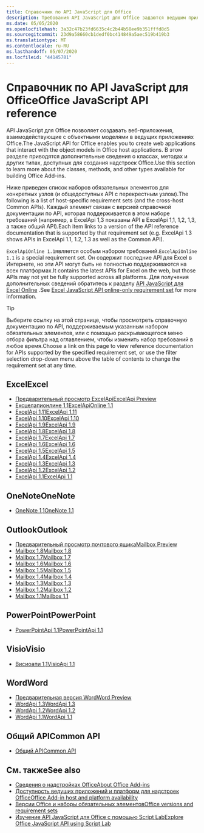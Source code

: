 ```yaml
---
title: Справочник по API JavaScript для Office
description: Требования API JavaScript для Office задаются ведущим приложением.
ms.date: 05/05/2020
ms.openlocfilehash: 3a32c47b23fd6635c4c2b44b58ee9b351fffd8d5
ms.sourcegitcommit: 23d9a58660cb1dedf0bc414849a5aec519b419b3
ms.translationtype: MT
ms.contentlocale: ru-RU
ms.lasthandoff: 05/07/2020
ms.locfileid: "44145781"
---
```

# <a name="office-javascript-api-reference"></a><span data-ttu-id="8a7ca-103">Справочник по API JavaScript для Office</span><span class="sxs-lookup"><span data-stu-id="8a7ca-103">Office JavaScript API reference</span></span>

<span data-ttu-id="8a7ca-104">API JavaScript для Office позволяет создавать веб-приложения, взаимодействующие с объектными моделями в ведущих приложениях Office.</span><span class="sxs-lookup"><span data-stu-id="8a7ca-104">The JavaScript API for Office enables you to create web applications that interact with the object models in Office host applications.</span></span> <span data-ttu-id="8a7ca-105">В этом разделе приводятся дополнительные сведения о классах, методах и других типах, доступных для создания надстроек Office.</span><span class="sxs-lookup"><span data-stu-id="8a7ca-105">Use this section to learn more about the classes, methods, and other types available for building Office Add-ins.</span></span>

<span data-ttu-id="8a7ca-106">Ниже приведен список наборов обязательных элементов для конкретных узлов (и общедоступных API с перекрестным узлом).</span><span class="sxs-lookup"><span data-stu-id="8a7ca-106">The following is a list of host-specific requirement sets (and the cross-host Common APIs).</span></span> <span data-ttu-id="8a7ca-107">Каждый элемент связан с версией справочной документации по API, которая поддерживается в этом наборе требований (например, в ExcelApi 1,3 показаны API в ExcelApi 1,1, 1,2, 1,3, а также общий API).</span><span class="sxs-lookup"><span data-stu-id="8a7ca-107">Each item links to a version of the API reference documentation that is supported by that requirement set (e.g. ExcelApi 1.3 shows APIs in ExcelApi 1.1, 1.2, 1.3 as well as the Common API).</span></span>

<span data-ttu-id="8a7ca-108">`ExcelApiOnline 1.1`является особым набором требований.</span><span class="sxs-lookup"><span data-stu-id="8a7ca-108">`ExcelApiOnline 1.1` is a special requirement set.</span></span> <span data-ttu-id="8a7ca-109">Он содержит последние API для Excel в Интернете, но эти API могут быть не полностью поддерживаются на всех платформах.</span><span class="sxs-lookup"><span data-stu-id="8a7ca-109">It contains the latest APIs for Excel on the web, but those APIs may not yet be fully supported across all platforms.</span></span> <span data-ttu-id="8a7ca-110">Для получения дополнительных сведений обратитесь к разделу [API JavaScript для Excel Online](/office/dev/add-ins/reference/requirement-sets/excel-api-online-requirement-set) .</span><span class="sxs-lookup"><span data-stu-id="8a7ca-110">See [Excel JavaScript API online-only requirement set](/office/dev/add-ins/reference/requirement-sets/excel-api-online-requirement-set) for more information.</span></span>

> [!TIP]
> <span data-ttu-id="8a7ca-111">Выберите ссылку на этой странице, чтобы просмотреть справочную документацию по API, поддерживаемым указанным набором обязательных элементов, или с помощью раскрывающегося меню отбора фильтра над оглавлением, чтобы изменить набор требований в любое время.</span><span class="sxs-lookup"><span data-stu-id="8a7ca-111">Choose a link on this page to view reference documentation for APIs supported by the specified requirement set, or use the filter selection drop-down menu above the table of contents to change the requirement set at any time.</span></span>

## <a name="excel"></a><span data-ttu-id="8a7ca-112">Excel</span><span class="sxs-lookup"><span data-stu-id="8a7ca-112">Excel</span></span>

- [<span data-ttu-id="8a7ca-113">Предварительный просмотр ExcelApi</span><span class="sxs-lookup"><span data-stu-id="8a7ca-113">ExcelApi Preview</span></span>](/javascript/api/excel?view=excel-js-preview)
- [<span data-ttu-id="8a7ca-114">Ексцелапионлине 1,1</span><span class="sxs-lookup"><span data-stu-id="8a7ca-114">ExcelApiOnline 1.1</span></span>](/javascript/api/excel?view=excel-js-online)
- [<span data-ttu-id="8a7ca-115">ExcelApi 1,11</span><span class="sxs-lookup"><span data-stu-id="8a7ca-115">ExcelApi 1.11</span></span>](/javascript/api/excel?view=excel-js-1.11)
- [<span data-ttu-id="8a7ca-116">ExcelApi 1.10</span><span class="sxs-lookup"><span data-stu-id="8a7ca-116">ExcelApi 1.10</span></span>](/javascript/api/excel?view=excel-js-1.10)
- [<span data-ttu-id="8a7ca-117">ExcelApi 1.9</span><span class="sxs-lookup"><span data-stu-id="8a7ca-117">ExcelApi 1.9</span></span>](/javascript/api/excel?view=excel-js-1.9)
- [<span data-ttu-id="8a7ca-118">ExcelApi 1.8</span><span class="sxs-lookup"><span data-stu-id="8a7ca-118">ExcelApi 1.8</span></span>](/javascript/api/excel?view=excel-js-1.8)
- [<span data-ttu-id="8a7ca-119">ExcelApi 1.7</span><span class="sxs-lookup"><span data-stu-id="8a7ca-119">ExcelApi 1.7</span></span>](/javascript/api/excel?view=excel-js-1.7)
- [<span data-ttu-id="8a7ca-120">ExcelApi 1.6</span><span class="sxs-lookup"><span data-stu-id="8a7ca-120">ExcelApi 1.6</span></span>](/javascript/api/excel?view=excel-js-1.6)
- [<span data-ttu-id="8a7ca-121">ExcelApi 1.5</span><span class="sxs-lookup"><span data-stu-id="8a7ca-121">ExcelApi 1.5</span></span>](/javascript/api/excel?view=excel-js-1.5)
- [<span data-ttu-id="8a7ca-122">ExcelApi 1.4</span><span class="sxs-lookup"><span data-stu-id="8a7ca-122">ExcelApi 1.4</span></span>](/javascript/api/excel?view=excel-js-1.4)
- [<span data-ttu-id="8a7ca-123">ExcelApi 1.3</span><span class="sxs-lookup"><span data-stu-id="8a7ca-123">ExcelApi 1.3</span></span>](/javascript/api/excel?view=excel-js-1.3)
- [<span data-ttu-id="8a7ca-124">ExcelApi 1.2</span><span class="sxs-lookup"><span data-stu-id="8a7ca-124">ExcelApi 1.2</span></span>](/javascript/api/excel?view=excel-js-1.2)
- [<span data-ttu-id="8a7ca-125">ExcelApi 1.1</span><span class="sxs-lookup"><span data-stu-id="8a7ca-125">ExcelApi 1.1</span></span>](/javascript/api/excel?view=excel-js-1.1)

## <a name="onenote"></a><span data-ttu-id="8a7ca-126">OneNote</span><span class="sxs-lookup"><span data-stu-id="8a7ca-126">OneNote</span></span>

- [<span data-ttu-id="8a7ca-127">OneNote 1,1</span><span class="sxs-lookup"><span data-stu-id="8a7ca-127">OneNote 1.1</span></span>](/javascript/api/onenote?view=onenote-js-1.1)

## <a name="outlook"></a><span data-ttu-id="8a7ca-128">Outlook</span><span class="sxs-lookup"><span data-stu-id="8a7ca-128">Outlook</span></span>

- [<span data-ttu-id="8a7ca-129">Предварительный просмотр почтового ящика</span><span class="sxs-lookup"><span data-stu-id="8a7ca-129">Mailbox Preview</span></span>](/javascript/api/outlook?view=outlook-js-preview)
- [<span data-ttu-id="8a7ca-130">Mailbox 1.8</span><span class="sxs-lookup"><span data-stu-id="8a7ca-130">Mailbox 1.8</span></span>](/javascript/api/outlook?view=outlook-js-1.8)
- [<span data-ttu-id="8a7ca-131">Mailbox 1.7</span><span class="sxs-lookup"><span data-stu-id="8a7ca-131">Mailbox 1.7</span></span>](/javascript/api/outlook?view=outlook-js-1.7)
- [<span data-ttu-id="8a7ca-132">Mailbox 1.6</span><span class="sxs-lookup"><span data-stu-id="8a7ca-132">Mailbox 1.6</span></span>](/javascript/api/outlook?view=outlook-js-1.6)
- [<span data-ttu-id="8a7ca-133">Mailbox 1.5</span><span class="sxs-lookup"><span data-stu-id="8a7ca-133">Mailbox 1.5</span></span>](/javascript/api/outlook?view=outlook-js-1.5)
- [<span data-ttu-id="8a7ca-134">Mailbox 1.4</span><span class="sxs-lookup"><span data-stu-id="8a7ca-134">Mailbox 1.4</span></span>](/javascript/api/outlook?view=outlook-js-1.4)
- [<span data-ttu-id="8a7ca-135">Mailbox 1.3</span><span class="sxs-lookup"><span data-stu-id="8a7ca-135">Mailbox 1.3</span></span>](/javascript/api/outlook?view=outlook-js-1.3)
- [<span data-ttu-id="8a7ca-136">Mailbox 1.2</span><span class="sxs-lookup"><span data-stu-id="8a7ca-136">Mailbox 1.2</span></span>](/javascript/api/outlook?view=outlook-js-1.2)
- [<span data-ttu-id="8a7ca-137">Mailbox 1.1</span><span class="sxs-lookup"><span data-stu-id="8a7ca-137">Mailbox 1.1</span></span>](/javascript/api/outlook?view=outlook-js-1.1)

## <a name="powerpoint"></a><span data-ttu-id="8a7ca-138">PowerPoint</span><span class="sxs-lookup"><span data-stu-id="8a7ca-138">PowerPoint</span></span>

- [<span data-ttu-id="8a7ca-139">PowerPointApi 1.1</span><span class="sxs-lookup"><span data-stu-id="8a7ca-139">PowerPointApi 1.1</span></span>](/javascript/api/powerpoint?view=powerpoint-js-1.1)

## <a name="visio"></a><span data-ttu-id="8a7ca-140">Visio</span><span class="sxs-lookup"><span data-stu-id="8a7ca-140">Visio</span></span>

- [<span data-ttu-id="8a7ca-141">Висиоапи 1,1</span><span class="sxs-lookup"><span data-stu-id="8a7ca-141">VisioApi 1.1</span></span>](/javascript/api/visio?view=visio-js-1.1)

## <a name="word"></a><span data-ttu-id="8a7ca-142">Word</span><span class="sxs-lookup"><span data-stu-id="8a7ca-142">Word</span></span>

- [<span data-ttu-id="8a7ca-143">Предварительная версия Word</span><span class="sxs-lookup"><span data-stu-id="8a7ca-143">Word Preview</span></span>](/javascript/api/word?view=word-js-preview)
- [<span data-ttu-id="8a7ca-144">WordApi 1.3</span><span class="sxs-lookup"><span data-stu-id="8a7ca-144">WordApi 1.3</span></span>](/javascript/api/word?view=word-js-1.3)
- [<span data-ttu-id="8a7ca-145">WordApi 1.2</span><span class="sxs-lookup"><span data-stu-id="8a7ca-145">WordApi 1.2</span></span>](/javascript/api/word?view=word-js-1.2)
- [<span data-ttu-id="8a7ca-146">WordApi 1.1</span><span class="sxs-lookup"><span data-stu-id="8a7ca-146">WordApi 1.1</span></span>](/javascript/api/word?view=word-js-1.1)

## <a name="common-api"></a><span data-ttu-id="8a7ca-147">Общий API</span><span class="sxs-lookup"><span data-stu-id="8a7ca-147">Common API</span></span>

- [<span data-ttu-id="8a7ca-148">Общий API</span><span class="sxs-lookup"><span data-stu-id="8a7ca-148">Common API</span></span>](/javascript/api/office?view=common-js)

## <a name="see-also"></a><span data-ttu-id="8a7ca-149">См. также</span><span class="sxs-lookup"><span data-stu-id="8a7ca-149">See also</span></span>

- [<span data-ttu-id="8a7ca-150">Сведения о надстройках Office</span><span class="sxs-lookup"><span data-stu-id="8a7ca-150">About Office Add-ins</span></span>](/office/dev/add-ins/overview)
- [<span data-ttu-id="8a7ca-151">Доступность ведущих приложений и платформ для надстроек Office</span><span class="sxs-lookup"><span data-stu-id="8a7ca-151">Office Add-in host and platform availability</span></span>](/office/dev/add-ins/overview/office-add-in-availability)
- [<span data-ttu-id="8a7ca-152">Версии Office и наборы обязательных элементов</span><span class="sxs-lookup"><span data-stu-id="8a7ca-152">Office versions and requirement sets</span></span>](/office/dev/add-ins/develop/office-versions-and-requirement-sets)
- [<span data-ttu-id="8a7ca-153">Изучение API JavaScript для Office с помощью Script Lab</span><span class="sxs-lookup"><span data-stu-id="8a7ca-153">Explore Office JavaScript API using Script Lab</span></span>](/office/dev/add-ins/overview/explore-with-script-lab)
